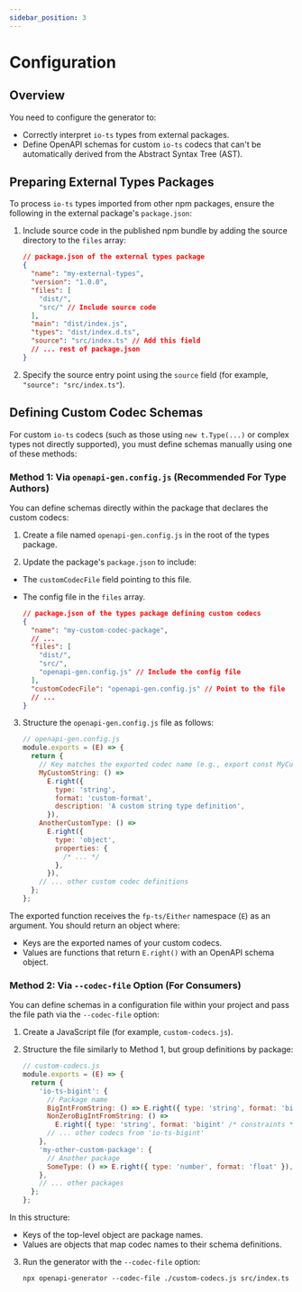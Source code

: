 ```yaml
---
sidebar_position: 3
---
```


# Configuration

## Overview

You need to configure the generator to:

- Correctly interpret `io-ts` types from external packages.
- Define OpenAPI schemas for custom `io-ts` codecs that can't be automatically derived
  from the Abstract Syntax Tree (AST).

## Preparing External Types Packages

To process `io-ts` types imported from other npm packages, ensure the following in the
external package's `package.json`:

1. Include source code in the published npm bundle by adding the source directory to the
   `files` array:

   ```json
   // package.json of the external types package
   {
     "name": "my-external-types",
     "version": "1.0.0",
     "files": [
       "dist/",
       "src/" // Include source code
     ],
     "main": "dist/index.js",
     "types": "dist/index.d.ts",
     "source": "src/index.ts" // Add this field
     // ... rest of package.json
   }
   ```

2. Specify the source entry point using the `source` field (for example,
   `"source": "src/index.ts"`).

## Defining Custom Codec Schemas

For custom `io-ts` codecs (such as those using `new t.Type(...)` or complex types not
directly supported), you must define schemas manually using one of these methods:

### Method 1: Via `openapi-gen.config.js` (Recommended For Type Authors)

You can define schemas directly within the package that declares the custom codecs:

1. Create a file named `openapi-gen.config.js` in the root of the types package.

2. Update the package's `package.json` to include:

- The `customCodecFile` field pointing to this file.
- The config file in the `files` array.

  ```json
  // package.json of the types package defining custom codecs
  {
    "name": "my-custom-codec-package",
    // ...
    "files": [
      "dist/",
      "src/",
      "openapi-gen.config.js" // Include the config file
    ],
    "customCodecFile": "openapi-gen.config.js" // Point to the file
    // ...
  }
  ```

3. Structure the `openapi-gen.config.js` file as follows:

   ```javascript
   // openapi-gen.config.js
   module.exports = (E) => {
     return {
       // Key matches the exported codec name (e.g., export const MyCustomString = ...)
       MyCustomString: () =>
         E.right({
           type: 'string',
           format: 'custom-format',
           description: 'A custom string type definition',
         }),
       AnotherCustomType: () =>
         E.right({
           type: 'object',
           properties: {
             /* ... */
           },
         }),
       // ... other custom codec definitions
     };
   };
   ```

The exported function receives the `fp-ts/Either` namespace (`E`) as an argument. You
should return an object where:

- Keys are the exported names of your custom codecs.
- Values are functions that return `E.right()` with an OpenAPI schema object.

### Method 2: Via `--codec-file` Option (For Consumers)

You can define schemas in a configuration file within your project and pass the file
path via the `--codec-file` option:

1. Create a JavaScript file (for example, `custom-codecs.js`).

2. Structure the file similarly to Method 1, but group definitions by package:

   ```javascript
   // custom-codecs.js
   module.exports = (E) => {
     return {
       'io-ts-bigint': {
         // Package name
         BigIntFromString: () => E.right({ type: 'string', format: 'bigint' }),
         NonZeroBigIntFromString: () =>
           E.right({ type: 'string', format: 'bigint' /* constraints */ }),
         // ... other codecs from 'io-ts-bigint'
       },
       'my-other-custom-package': {
         // Another package
         SomeType: () => E.right({ type: 'number', format: 'float' }),
       },
       // ... other packages
     };
   };
   ```

In this structure:

- Keys of the top-level object are package names.
- Values are objects that map codec names to their schema definitions.

3. Run the generator with the `--codec-file` option:

   ```shell
   npx openapi-generator --codec-file ./custom-codecs.js src/index.ts
   ```

